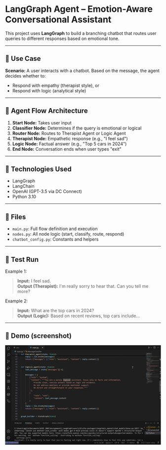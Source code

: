 # LangGraph Agent – Emotion-Aware Conversational Assistant

This project uses **LangGraph** to build a branching chatbot that routes user queries to different responses based on emotional tone.

---

## 📌 Use Case

**Scenario:** A user interacts with a chatbot. Based on the message, the agent decides whether to:
- Respond with empathy (therapist style), or
- Respond with logic (analytical style)

---

## 🧠 Agent Flow Architecture

1. **Start Node:** Takes user input
2. **Classifier Node:** Determines if the query is emotional or logical
3. **Router Node:** Routes to Therapist Agent or Logic Agent
4. **Therapist Node:** Empathetic response (e.g., "I feel sad")
5. **Logic Node:** Factual answer (e.g., "Top 5 cars in 2024")
6. **End Node:** Conversation ends when user types "exit"

---

## 🔧 Technologies Used

- LangGraph
- LangChain
- OpenAI (GPT-3.5 via DC Connect)
- Python 3.10

---

## 📂 Files

- `main.py`: Full flow definition and execution
- `nodes.py`: All node logic (start, classify, route, respond)
- `chatbot_config.py`: Constants and helpers

---

## 🧪 Test Run

Example 1:
> **Input:** I feel sad.  
> **Output (Therapist):** I'm really sorry to hear that. Can you tell me more?

Example 2:
> **Input:** What are the top cars in 2024?  
> **Output (Logic):** Based on recent reviews, top cars include…

---

## 📸 Demo (screenshot)

<p align="center"><img src="assets/langGraph.PNG" width="1920"/></p>

